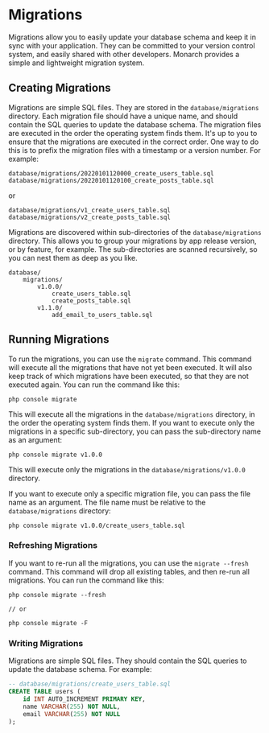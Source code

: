 # Migrations

Migrations allow you to easily update your database schema and keep it in sync with your application. They can be committed to your version control system, and easily shared with other developers. Monarch provides a simple and lightweight migration system.

## Creating Migrations

Migrations are simple SQL files. They are stored in the `database/migrations` directory. Each migration file should have a unique name, and should contain the SQL queries to update the database schema. The migration files are executed in the order the operating system finds them. It's up to you to ensure that the migrations are executed in the correct order. One way to do this is to prefix the migration files with a timestamp or a version number. For example:

```
database/migrations/20220101120000_create_users_table.sql
database/migrations/20220101120100_create_posts_table.sql
```

or

```
database/migrations/v1_create_users_table.sql
database/migrations/v2_create_posts_table.sql
```

Migrations are discovered within sub-directories of the `database/migrations` directory. This allows you to group your migrations by app release version, or by feature, for example. The sub-directories are scanned recursively, so you can nest them as deep as you like.

```
database/
    migrations/
        v1.0.0/
            create_users_table.sql
            create_posts_table.sql
        v1.1.0/
            add_email_to_users_table.sql
```

## Running Migrations

To run the migrations, you can use the `migrate` command. This command will execute all the migrations that have not yet been executed. It will also keep track of which migrations have been executed, so that they are not executed again. You can run the command like this:

```
php console migrate
```

This will execute all the migrations in the `database/migrations` directory, in the order the operating system finds them. If you want to execute only the migrations in a specific sub-directory, you can pass the sub-directory name as an argument:

```
php console migrate v1.0.0
```

This will execute only the migrations in the `database/migrations/v1.0.0` directory.

If you want to execute only a specific migration file, you can pass the file name as an argument. The file name must be relative to the `database/migrations` directory:

```
php console migrate v1.0.0/create_users_table.sql
```

### Refreshing Migrations

If you want to re-run all the migrations, you can use the `migrate --fresh` command. This command will drop all existing tables, and then re-run all migrations. You can run the command like this:

```
php console migrate --fresh

// or

php console migrate -F
```

### Writing Migrations

Migrations are simple SQL files. They should contain the SQL queries to update the database schema. For example:

```sql
-- database/migrations/create_users_table.sql
CREATE TABLE users (
    id INT AUTO_INCREMENT PRIMARY KEY,
    name VARCHAR(255) NOT NULL,
    email VARCHAR(255) NOT NULL
);
```
